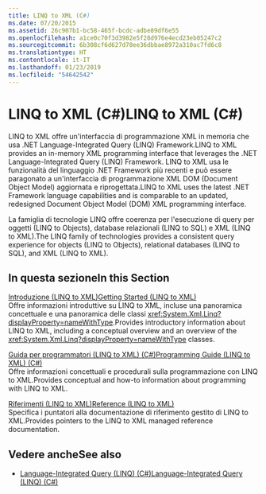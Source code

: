 ```yaml
---
title: LINQ to XML (C#)
ms.date: 07/20/2015
ms.assetid: 26c907b1-bc58-465f-bcdc-adbe89df6e55
ms.openlocfilehash: a1ce0c70f3d3982e5f28d976e4ecd23eb05247c2
ms.sourcegitcommit: 6b308cf6d627d78ee36dbbae8972a310ac7fd6c8
ms.translationtype: HT
ms.contentlocale: it-IT
ms.lasthandoff: 01/23/2019
ms.locfileid: "54642542"
---
```

# <a name="linq-to-xml-c"></a><span data-ttu-id="c6d8b-102">LINQ to XML (C#)</span><span class="sxs-lookup"><span data-stu-id="c6d8b-102">LINQ to XML (C#)</span></span>
<span data-ttu-id="c6d8b-103">LINQ to XML offre un'interfaccia di programmazione XML in memoria che usa .NET Language-Integrated Query (LINQ) Framework.</span><span class="sxs-lookup"><span data-stu-id="c6d8b-103">LINQ to XML provides an in-memory XML programming interface that leverages the .NET Language-Integrated Query (LINQ) Framework.</span></span> <span data-ttu-id="c6d8b-104">LINQ to XML usa le funzionalità del linguaggio .NET Framework più recenti e può essere paragonato a un'interfaccia di programmazione XML DOM (Document Object Model) aggiornata e riprogettata.</span><span class="sxs-lookup"><span data-stu-id="c6d8b-104">LINQ to XML uses the latest .NET Framework language capabilities and is comparable to an updated, redesigned Document Object Model (DOM) XML programming interface.</span></span>  
  
 <span data-ttu-id="c6d8b-105">La famiglia di tecnologie LINQ offre coerenza per l'esecuzione di query per oggetti (LINQ to Objects), database relazionali (LINQ to SQL) e XML (LINQ to XML).</span><span class="sxs-lookup"><span data-stu-id="c6d8b-105">The LINQ family of technologies provides a consistent query experience for objects (LINQ to Objects), relational databases (LINQ to SQL), and XML (LINQ to XML).</span></span>  
  
## <a name="in-this-section"></a><span data-ttu-id="c6d8b-106">In questa sezione</span><span class="sxs-lookup"><span data-stu-id="c6d8b-106">In this Section</span></span>  
 [<span data-ttu-id="c6d8b-107">Introduzione (LINQ to XML)</span><span class="sxs-lookup"><span data-stu-id="c6d8b-107">Getting Started (LINQ to XML)</span></span>](../../../../csharp/programming-guide/concepts/linq/getting-started-linq-to-xml.md)  
 <span data-ttu-id="c6d8b-108">Offre informazioni introduttive su LINQ to XML, incluse una panoramica concettuale e una panoramica delle classi <xref:System.Xml.Linq?displayProperty=nameWithType>.</span><span class="sxs-lookup"><span data-stu-id="c6d8b-108">Provides introductory information about LINQ to XML, including a conceptual overview and an overview of the <xref:System.Xml.Linq?displayProperty=nameWithType> classes.</span></span>  
  
 [<span data-ttu-id="c6d8b-109">Guida per programmatori (LINQ to XML) (C#)</span><span class="sxs-lookup"><span data-stu-id="c6d8b-109">Programming Guide (LINQ to XML) (C#)</span></span>](../../../../csharp/programming-guide/concepts/linq/programming-guide-linq-to-xml.md)  
 <span data-ttu-id="c6d8b-110">Offre informazioni concettuali e procedurali sulla programmazione con LINQ to XML.</span><span class="sxs-lookup"><span data-stu-id="c6d8b-110">Provides conceptual and how-to information about programming with LINQ to XML.</span></span>  
  
 [<span data-ttu-id="c6d8b-111">Riferimenti (LINQ to XML)</span><span class="sxs-lookup"><span data-stu-id="c6d8b-111">Reference (LINQ to XML)</span></span>](../../../../csharp/programming-guide/concepts/linq/reference-linq-to-xml.md)  
 <span data-ttu-id="c6d8b-112">Specifica i puntatori alla documentazione di riferimento gestito di LINQ to XML.</span><span class="sxs-lookup"><span data-stu-id="c6d8b-112">Provides pointers to the LINQ to XML managed reference documentation.</span></span>  
  
## <a name="see-also"></a><span data-ttu-id="c6d8b-113">Vedere anche</span><span class="sxs-lookup"><span data-stu-id="c6d8b-113">See also</span></span>

- [<span data-ttu-id="c6d8b-114">Language-Integrated Query (LINQ) (C#)</span><span class="sxs-lookup"><span data-stu-id="c6d8b-114">Language-Integrated Query (LINQ) (C#)</span></span>](../../../../csharp/programming-guide/concepts/linq/index.md)
